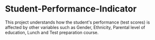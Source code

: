 # Student-Performance-Indicator
This project understands how the student's performance (test scores) is affected by other variables such as Gender, Ethnicity, Parental level of education, Lunch and Test preparation course.

